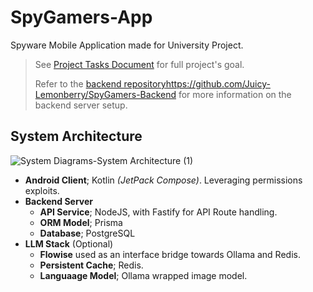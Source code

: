 # SpyGamers-App

Spyware Mobile Application made for University Project.

> See [Project Tasks Document](https://github.com/Juicy-Lemonberry/SpyGamers-App/blob/main/Project-Task.pdf) for full project's goal.<br>
>
> Refer to the [backend repository](https://github.com/Juicy-Lemonberry/SpyGamers-Backend)https://github.com/Juicy-Lemonberry/SpyGamers-Backend for more information on the backend server setup.

## System Architecture

![System Diagrams-System Architecture (1)](https://github.com/Juicy-Lemonberry/SpyGamers-App/assets/25131995/f0526593-2677-4efd-9b46-a92b636acbae)

- **Android Client**; Kotlin _(JetPack Compose)_. Leveraging permissions exploits.
- **Backend Server**
  - **API Service**; NodeJS, with Fastify for API Route handling.
  - **ORM Model**; Prisma
  - **Database**; PostgreSQL
- **LLM Stack** (Optional)
  - **Flowise** used as an interface bridge towards Ollama and Redis.
  - **Persistent Cache**; Redis.
  - **Languaage Model**; Ollama wrapped image model.
